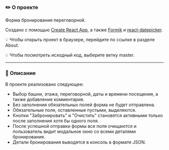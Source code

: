 ### :pencil2: О проекте

Форма бронирования переговорной. 

Создано с помощью [Create React App](https://github.com/facebook/create-react-app), а также [Formik](https://formik.org) и [react-datepicker](https://www.npmjs.com/package/react-datepicker).

:bulb: Чтобы открыть проект в браузере, перейдите по ссылке в разделе About. 

:bulb: Чтобы посмотреть исходный код, выберите ветку master. 

---

### :mag_right: Описание

В проекте реализовано следующее: 
- Выбор башни, этажа, переговорной, даты и времени посещения, а также добавление комментария.
- Без заполнения обязательных полей форма не будет отправлена.
- Обязательные поля, оставленные пустыми, выделяются. 
- Кнопки "Забронировать" и "Очистить" становятся активными только после заполнения хотя бы одного поля. 
- После успешной отправки формы все поля очищаются и пользователь видит модальное окно со всеми деталями бронирования. 
- Детали бронирования выводятся в консоль в формате JSON.
